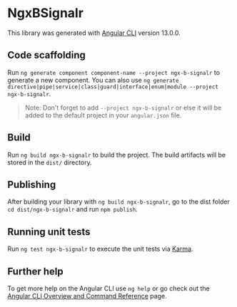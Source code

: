 # NgxBSignalr

This library was generated with [Angular CLI](https://github.com/angular/angular-cli) version 13.0.0.

## Code scaffolding

Run `ng generate component component-name --project ngx-b-signalr` to generate a new component. You can also use `ng generate directive|pipe|service|class|guard|interface|enum|module --project ngx-b-signalr`.
> Note: Don't forget to add `--project ngx-b-signalr` or else it will be added to the default project in your `angular.json` file. 

## Build

Run `ng build ngx-b-signalr` to build the project. The build artifacts will be stored in the `dist/` directory.

## Publishing

After building your library with `ng build ngx-b-signalr`, go to the dist folder `cd dist/ngx-b-signalr` and run `npm publish`.

## Running unit tests

Run `ng test ngx-b-signalr` to execute the unit tests via [Karma](https://karma-runner.github.io).

## Further help

To get more help on the Angular CLI use `ng help` or go check out the [Angular CLI Overview and Command Reference](https://angular.io/cli) page.
